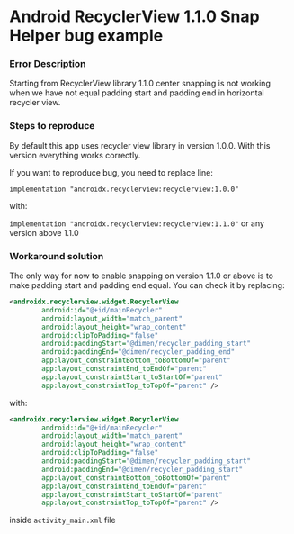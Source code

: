 # Android RecyclerView 1.1.0 Snap Helper bug example

### Error Description

Starting from RecyclerView library 1.1.0 center snapping is not working when we have not equal padding start and padding end in horizontal recycler view.

### Steps to reproduce

By default this app uses recycler view library in version 1.0.0. With this version everything works correctly.

If you want to reproduce bug, you need to replace line: 

`implementation "androidx.recyclerview:recyclerview:1.0.0"` 

with:

`implementation "androidx.recyclerview:recyclerview:1.1.0"` or any version above 1.1.0

### Workaround solution

The only way for now to enable snapping on version 1.1.0 or above is to make padding start and padding end equal.
You can check it by replacing:

```xml
<androidx.recyclerview.widget.RecyclerView
        android:id="@+id/mainRecycler"
        android:layout_width="match_parent"
        android:layout_height="wrap_content"
        android:clipToPadding="false"
        android:paddingStart="@dimen/recycler_padding_start"
        android:paddingEnd="@dimen/recycler_padding_end"
        app:layout_constraintBottom_toBottomOf="parent"
        app:layout_constraintEnd_toEndOf="parent"
        app:layout_constraintStart_toStartOf="parent"
        app:layout_constraintTop_toTopOf="parent" />
``` 
with:
```xml
<androidx.recyclerview.widget.RecyclerView
        android:id="@+id/mainRecycler"
        android:layout_width="match_parent"
        android:layout_height="wrap_content"
        android:clipToPadding="false"
        android:paddingStart="@dimen/recycler_padding_start"
        android:paddingEnd="@dimen/recycler_padding_start"
        app:layout_constraintBottom_toBottomOf="parent"
        app:layout_constraintEnd_toEndOf="parent"
        app:layout_constraintStart_toStartOf="parent"
        app:layout_constraintTop_toTopOf="parent" />
```

inside `activity_main.xml` file